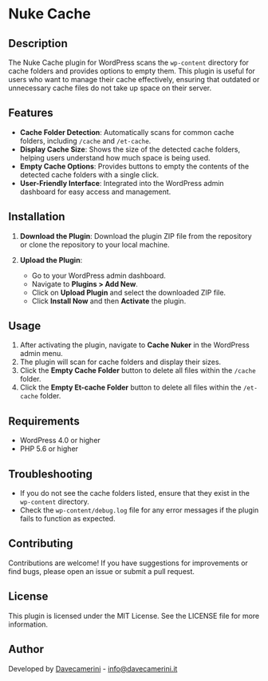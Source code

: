 # Nuke Cache

## Description

The Nuke Cache plugin for WordPress scans the `wp-content` directory for cache folders and provides options to empty them. This plugin is useful for users who want to manage their cache effectively, ensuring that outdated or unnecessary cache files do not take up space on their server.

## Features

- **Cache Folder Detection**: Automatically scans for common cache folders, including `/cache` and `/et-cache`.
- **Display Cache Size**: Shows the size of the detected cache folders, helping users understand how much space is being used.
- **Empty Cache Options**: Provides buttons to empty the contents of the detected cache folders with a single click.
- **User-Friendly Interface**: Integrated into the WordPress admin dashboard for easy access and management.

## Installation

1. **Download the Plugin**: Download the plugin ZIP file from the repository or clone the repository to your local machine.

2. **Upload the Plugin**:
   - Go to your WordPress admin dashboard.
   - Navigate to **Plugins > Add New**.
   - Click on **Upload Plugin** and select the downloaded ZIP file.
   - Click **Install Now** and then **Activate** the plugin.

## Usage

1. After activating the plugin, navigate to **Cache Nuker** in the WordPress admin menu.
2. The plugin will scan for cache folders and display their sizes.
3. Click the **Empty Cache Folder** button to delete all files within the `/cache` folder.
4. Click the **Empty Et-cache Folder** button to delete all files within the `/et-cache` folder.

## Requirements

- WordPress 4.0 or higher
- PHP 5.6 or higher

## Troubleshooting

- If you do not see the cache folders listed, ensure that they exist in the `wp-content` directory.
- Check the `wp-content/debug.log` file for any error messages if the plugin fails to function as expected.

## Contributing

Contributions are welcome! If you have suggestions for improvements or find bugs, please open an issue or submit a pull request.

## License

This plugin is licensed under the MIT License. See the LICENSE file for more information.

## Author

Developed by [Davecamerini](https://www.davecamerini.it) - [info@davecamerini.it](mailto:info@davecamerini.it) 